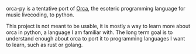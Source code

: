 orca-py is a tentative port of [Orca](https://hundredrabbits.itch.io/orca), the
esoteric programming language for music livecoding, to python.

This project is not meant to be usable, it is mostly a way to learn more about
orca in python, a language I am familiar  with. The long term goal is to
understand enough about orca to port it to programming languages I want to
learn, such as rust or golang.

